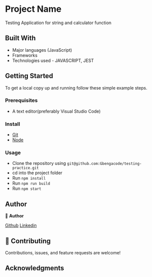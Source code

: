 
# Project Name
 Testing Application for string and calculator function



## Built With

- Major languages (JavaScript)
- Frameworks 
- Technologies used - JAVASCRIPT, JEST



## Getting Started

To get a local copy up and running follow these simple example steps.

### Prerequisites
 - A text editor(preferably Visual Studio Code)
### Install
  -  [Git](https://git-scm.com/downloads)
  -  [Node](https://nodejs.org/en/download/)
### Usage
  - Clone the repository using  ``` git@github.com:Gbengacode/testing-practice.git ```
  -  cd into the project folder
  -  Run ``` npm install ```
  -  Run ``` npm run build ```
  -  Run ``` npm start ```

## Author
👤 **Author**

[Github](https://github.com/gbengacode)
[Linkedin](https://www.linkedin.com/in/emmanuel-gbenga/)


  
## 🤝 Contributing

Contributions, issues, and feature requests are welcome!



## Acknowledgments
